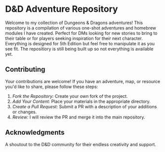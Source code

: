 # D&D Adventure Repository

Welcome to my collection of Dungeons & Dragons adventures! This repository is a compilation of various one-shot adventures and homebrew modules I have created. Perfect for DMs looking for new stories to bring to their table or for players seeking inspiration for their next character.
Everything is designed for 5th Edition but feel free to manipulate it as you see fit. The repositiory is still being built up so not everything is available yet.

## Contributing

Your contributions are welcome! If you have an adventure, map, or resource you'd like to share, please follow these steps:

1. _Fork the Repository:_ Create your own fork of the project.
2. _Add Your Content:_ Place your materials in the appropriate directory.
3. _Create a Pull Request:_ Submit a PR with a description of your additions or changes.
4. _Review:_ I will review the PR and merge it into the main repository.

## Acknowledgments

A shoutout to the D&D community for their endless creativity and support.
